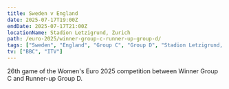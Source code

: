 ```yaml
---
title: Sweden v England
date: 2025-07-17T19:00Z
endDate: 2025-07-17T21:00Z
locationName: Stadion Letzigrund, Zurich
path: /euro-2025/winner-group-c-runner-up-group-d/
tags: ["Sweden", "England", "Group C", "Group D", "Stadion Letzigrund, Zurich", "EURO 2025"]
tv: ["BBC", "ITV"]
---
```

26th game of the Women's Euro 2025 competition between Winner Group C and Runner-up Group D. 
